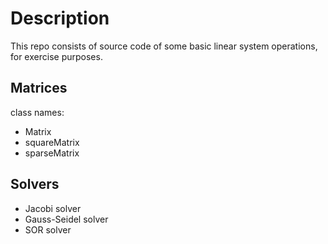 # Description

This repo consists of source code of some basic linear system operations, for exercise purposes.


## Matrices

class names:

- Matrix
- squareMatrix
- sparseMatrix


## Solvers

- Jacobi solver
- Gauss-Seidel solver
- SOR solver
